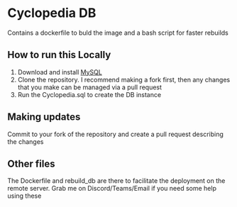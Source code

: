 # Cyclopedia DB
Contains a dockerfile to buld the image and a bash script for faster rebuilds

## How to run this Locally
1. Download and install [MySQL](https://dev.mysql.com/downloads/installer/)
2. Clone the repository.  I recommend making a fork first, then any changes that you make can be managed via a pull request
3. Run the Cyclopedia.sql to create the DB instance

## Making updates
Commit to your fork of the repository and create a pull request describing the changes

## Other files
The Dockerfile and rebuild_db are there to facilitate the deployment on the remote server.  Grab me on Discord/Teams/Email if you need some help using these
